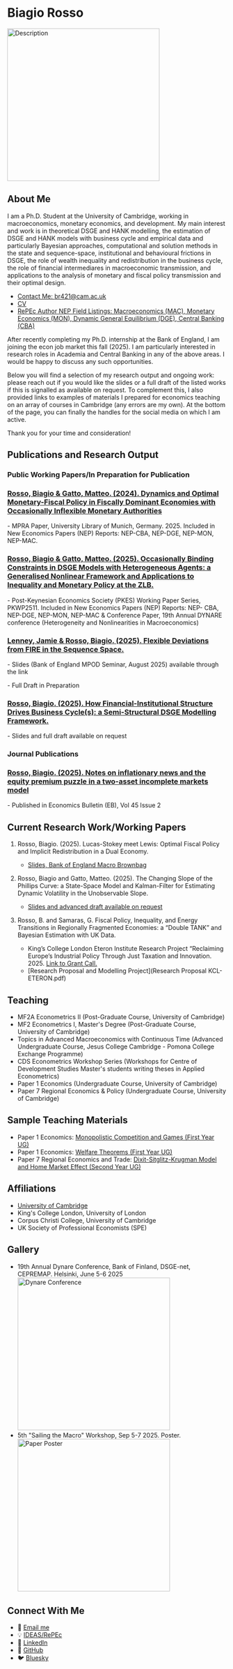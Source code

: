 # Biagio Rosso

<img src="assets/images/IMG_3345.jpg" alt="Description" style="width: 350px; height: auto;">

## About Me

I am a Ph.D. Student at the University of Cambridge, working in macroeconomics, monetary economics, and development. My main interest and work is in theoretical DSGE and HANK modelling, the estimation of DSGE and HANK models with business cycle and empirical data and particularly Bayesian approaches, computational and solution methods in the state and sequence-space, institutional and behavioural frictions in DSGE, the role of wealth inequality and redistribution in the business cycle, the role of financial intermediares in macroeconomic transmission, and applications to the analysis of monetary and fiscal policy transmission and their optimal design.

- [Contact Me: br421@cam.ac.uk](mailto:br421@cam.ac.uk)
- [CV](CVwebsite.pdf)
- [RePEc Author NEP Field Listings: Macroeconomics (MAC), Monetary Economics (MON), Dynamic General Equilibrium (DGE), Central Banking (CBA)](https://ideas.repec.org/f/pro1398.html)

After recently completing my Ph.D. internship at the Bank of England, I am joining the econ job market this fall (2025). I am particularly interested in research roles in Academia and Central Banking in any of the above areas. I would be happy to discuss any such opportunities. 

Below you will find a selection of my research output and ongoing work: please reach out if you would like the slides or a full draft of the listed works if this is signalled as available on request. To complement this, I also provided links to examples of materials I prepared for economics teaching on an array of courses in Cambridge (any errors are my own). At the bottom of the page, you can finally the handles for the social media on which I am active.

Thank you for your time and consideration!

## Publications and Research Output

### Public Working Papers/In Preparation for Publication

<div class="project-grid">
    <div class="project-card">
      <h3><a href="https://mpra.ub.uni-muenchen.de/125094/1/MPRA_paper_125094.pdf"> Rosso, Biagio & Gatto, Matteo. (2024). Dynamics and         Optimal Monetary-Fiscal Policy in Fiscally Dominant Economies with Occasionally Inflexible Monetary Authorities</a></h3>
      <p> - MPRA Paper, University Library of Munich, Germany. 2025. Included in New Economics Papers (NEP) Reports: NEP-CBA,
      NEP-DGE, NEP-MON, NEP-MAC.</p>
    </div>
    <div class="project-card">
      <h3><a href="https://postkeynesian.net/media/working-papers/PKWP2511.pdf"> Rosso, Biagio & Gatto, Matteo. (2025). Occasionally         Binding Constraints in DSGE Models with Heterogeneous Agents: a Generalised Nonlinear Framework and Applications to Inequality and Monetary Policy at the ZLB.</a></h3>
      <p> - Post-Keynesian Economics Society (PKES) Working Paper Series, PKWP2511. Included in New Economics Papers (NEP) Reports: NEP-          CBA, NEP-DGE, NEP-MON, NEP-MAC & Conference Paper, 19th Annual DYNARE conference (Heterogeneity and Nonlinearities in                    Macroeconomics)</p>
    </div>

 <div class="project-card">
      <h3><a href="Slides_Biagio_BankofEnglandSeminar.pdf"> Lenney, Jamie & Rosso, Biagio. (2025). Flexible Deviations from FIRE in the Sequence Space.</a></h3>
      <p> - Slides (Bank of England MPOD Seminar, August 2025) available through the link</p>
      <p> - Full Draft in Preparation </p>
    </div>
    
  <div class="project-card">
      <h3><a href="mailto:br421@cam.ac.uk"> Rosso, Biagio. (2025). How Financial-Institutional Structure Drives Business Cycle(s): a Semi-Structural DSGE Modelling Framework.</a></h3>
      <p> - Slides and full draft available on request  </p>
    </div>
</div>

### Journal Publications

<div class="project-grid">
    <div class="project-card">
      <h3><a href="http://www.accessecon.com/Pubs/EB/2025/Volume45/EB-25-V45-I2-P86.pdf"> Rosso, Biagio. (2025). Notes on inflationary         news and the equity premium puzzle in a two-asset incomplete markets model</a></h3>
      <p> - Published in Economics Bulletin (EB), Vol 45 Issue 2 </p>
    </div>
</div>

## Current Research Work/Working Papers

1. Rosso, Biagio. (2025). Lucas-Stokey meet Lewis: Optimal Fiscal Policy and Implicit Redistribution in a Dual Economy. 
   - [Slides, Bank of England Macro Brownbag](Rosso_DualEconomyFiscalPolicy_Slides_New.pdf)
   
2. Rosso, Biagio and Gatto, Matteo. (2025). The Changing Slope of the Phillips Curve: a State-Space Model and
Kalman-Filter for Estimating Dynamic Volatility in the Unobservable Slope. 
   - [Slides and advanced draft available on request](mailto:br421@cam.ac.uk)
  
3. Rosso, B. and Samaras, G. Fiscal Policy, Inequality, and Energy Transitions in Regionally Fragmented Economies: a “Double TANK” and Bayesian Estimation with UK Data.
   - King’s College London Eteron Institute Research Project “Reclaiming Europe’s Industrial Policy
    Through Just Taxation and Innovation. 2025. [Link to Grant Call.](https://www.kcl.ac.uk/news/kings-college-london-and-eteron-institute-launch-new-research-project-on-industrial-policy-and-just-taxation)
   - [Research Proposal and Modelling Project](Research Proposal KCL-ETERON.pdf)

## Teaching

- MF2A Econometrics II (Post-Graduate Course, University of Cambridge)
- MF2 Econometrics I, Master's Degree (Post-Graduate Course, University of Cambridge)
- Topics in Advanced Macroeconomics with Continuous Time (Advanced Undergraduate Course, Jesus College Cambridge - Pomona College Exchange Programme)
- CDS Econometrics Workshop Series (Workshops for Centre of Development Studies Master's students writing theses in Applied Econometrics)
- Paper 1 Economics (Undergraduate Course, University of Cambridge)
- Paper 7 Regional Economics & Policy (Undergraduate Course, University of Cambridge)

## Sample Teaching Materials

- Paper 1 Economics: [Monopolistic Competition and Games (First Year UG)](Slides_Paper1_Supo.pdf)
- Paper 1 Economics: [Welfare Theorems (First Year UG)](Slides_Paper_1_Economics_Supo_4.pdf)
- Paper 7 Regional Economics and Trade: [Dixit-Sitglitz-Krugman Model and Home Market Effect (Second Year UG)](Slides_Paper_7_Krugman_HomeMarketEffect.pdf)

## Affiliations
- [University of Cambridge](https://www.devstudies.cam.ac.uk/staff/biagio-rosso)
- King's College London, University of London
- Corpus Christi College, University of Cambridge
- UK Society of Professional Economists (SPE)

## Gallery 
- 19th Annual Dynare Conference, Bank of Finland, DSGE-net, CEPREMAP. Helsinki, June 5-6 2025
  <img src="assets/images/image001.jpg" alt="Dynare Conference" style="width: 350px; height: auto;">
- 5th "Sailing the Macro" Workshop, Sep 5-7 2025. Poster.
  <img src="assets/images/IMG_7600.jpeg" alt="Paper Poster" style="width: 350px; height: auto;">

## Connect With Me

- 📧 [Email me](mailto:br421@cam.ac.uk)
- 💡 [IDEAS/RePEc](https://ideas.repec.org/f/pro1398.html)
- 💼 [LinkedIn](https://uk.linkedin.com/in/biagio-rosso)
- 🐙 [GitHub](https://github.com/BiagioR)
- 🐦 [Bluesky](https://bsky.app/profile/biagiorosso.bsky.social)
